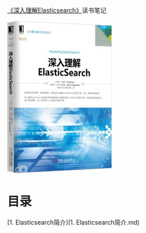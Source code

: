 [《深入理解Elasticsearch》](https://book.douban.com/subject/26733541)读书笔记

![](img/cover.jpg)

# 目录

[1. Elasticsearch简介](1. Elasticsearch简介.md)
